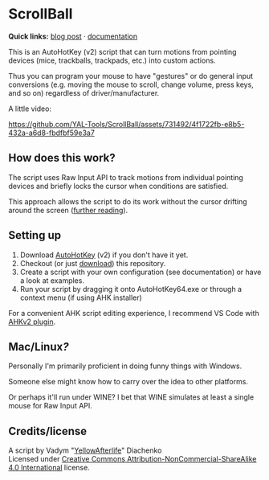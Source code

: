 # ScrollBall
**Quick links:** [blog post](https://yal.cc/scrollball) · [documentation](https://yal-tools.github.io/ScrollBall/)

This is an AutoHotKey (v2) script that can turn motions from pointing devices (mice, trackballs, trackpads, etc.) into custom actions.

Thus you can program your mouse to have "gestures" or do general input conversions
(e.g. moving the mouse to scroll, change volume, press keys, and so on)
regardless of driver/manufacturer.

A little video:

https://github.com/YAL-Tools/ScrollBall/assets/731492/4f1722fb-e8b5-432a-a6d8-fbdfbf59e3a7

## How does this work?
The script uses Raw Input API to track motions from individual pointing devices
and briefly locks the cursor when conditions are satisfied.

This approach allows the script to do its work without the cursor drifting around the screen
([further reading](https://yal.cc/scrollball#Research)).

## Setting up
1. Download [AutoHotKey](https://www.autohotkey.com/) (v2) if you don't have it yet.
2. Checkout (or just [download](https://github.com/YAL-Tools/ScrollBall/archive/refs/heads/main.zip)) this repository.
3. Create a script with your own configuration (see documentation) or have a look at examples.
4. Run your script by dragging it onto AutoHotKey64.exe or through a context menu (if using AHK installer)

For a convenient AHK script editing experience, I recommend VS Code
with [AHKv2 plugin](https://marketplace.visualstudio.com/items?itemName=thqby.vscode-autohotkey2-lsp).

## Mac/Linux<em>?</em>
Personally I'm primarily proficient in doing funny things with Windows.

Someone else might know how to carry over the idea to other platforms.

Or perhaps it'll run under WINE? I bet that WINE simulates at least a single mouse for Raw Input API.

## Credits/license
A script by Vadym "[YellowAfterlife](https://yal.cc)" Diachenko  
Licensed under [Creative Commons Attribution-NonCommercial-ShareAlike 4.0 International](https://creativecommons.org/licenses/by-nc-sa/4.0/) license.
